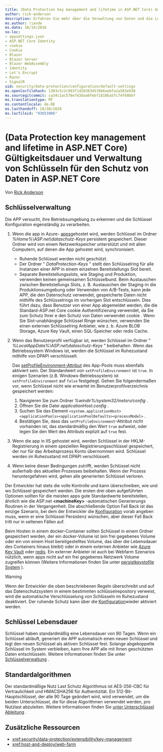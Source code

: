 ```yaml
---
title: (Data Protection key management and lifetime in ASP.NET Core) Gültigkeitsdauer und Verwaltung von Schlüsseln für den Schutz von Daten in ASP.NET Core
author: rick-anderson
description: Erfahren Sie mehr über die Verwaltung von Daten und die Lebensdauer in ASP.net Core.
ms.author: riande
ms.date: 10/14/2016
no-loc:
- appsettings.json
- ASP.NET Core Identity
- cookie
- Cookie
- Blazor
- Blazor Server
- Blazor WebAssembly
- Identity
- Let's Encrypt
- Razor
- SignalR
uid: security/data-protection/configuration/default-settings
ms.openlocfilehash: 1303c5c2c993f1d20383457666aebfa2a583e938
ms.sourcegitcommit: ca34c1ac578e7d3daa0febf1810ba5fc74f60bbf
ms.translationtype: MT
ms.contentlocale: de-DE
ms.lasthandoff: 10/30/2020
ms.locfileid: "93053006"
---
```

# <a name="data-protection-key-management-and-lifetime-in-aspnet-core"></a>(Data Protection key management and lifetime in ASP.NET Core) Gültigkeitsdauer und Verwaltung von Schlüsseln für den Schutz von Daten in ASP.NET Core

Von [Rick Anderson](https://twitter.com/RickAndMSFT)

## <a name="key-management"></a>Schlüsselverwaltung

Die APP versucht, ihre Betriebsumgebung zu erkennen und die Schlüssel Konfiguration eigenständig zu verarbeiten.

1. Wenn die app in Azure- [apps](https://azure.microsoft.com/services/app-service/)gehostet wird, werden Schlüssel im Ordner *%Home%\ASP.net\dataschutz-Keys* persistent gespeichert. Dieser Ordner wird von einem Netzwerkspeicher unterstützt und mit allen Computern, auf denen die App gehostet wird, synchronisiert.
   * Ruhende Schlüssel werden nicht geschützt.
   * Der Ordner " *DataProtection-Keys* " stellt den Schlüsselring für alle Instanzen einer APP in einem einzelnen Bereitstellungs Slot bereit.
   * Separate Bereitstellungsslots, wie Staging und Produktion, verwenden keinen gemeinsamen Schlüsselbund. Beim Austauschen zwischen Bereitstellungs Slots, z. B. Austauschen der Staging-in die Produktionsumgebung oder Verwenden von A/B-Tests, kann jede APP, die den Datenschutz verwendet, gespeicherte Daten nicht mithilfe des Schlüsselrings im vorherigen Slot entschlüsseln. Dies führt dazu, dass Benutzer von einer App abgemeldet werden, die die Standard-ASP.net Core cookie Authentifizierung verwendet, da Sie zum Schutz Ihrer e den Schutz von Daten verwendet cookie . Wenn Sie Slot-unabhängige Schlüssel Ringe wünschen, verwenden Sie einen externen Schlüsselring Anbieter, wie z. b. Azure BLOB Storage, Azure Key Vault, einen SQL-Speicher oder redis Cache.

1. Wenn das Benutzerprofil verfügbar ist, werden Schlüssel im Ordner " *%LocalAppData%\ASP.net\dataschutz-Keys* " beibehalten. Wenn das Betriebssystem Windows ist, werden die Schlüssel im Ruhezustand mithilfe von DPAPI verschlüsselt.

   Das [setProfileEnvironment-Attribut](/iis/configuration/system.applicationhost/applicationpools/add/processmodel#configuration) des App-Pools muss ebenfalls aktiviert sein. Der Standardwert von `setProfileEnvironment` ist `true`. In einigen Szenarien (z.B. Windows-Betriebssystem) ist `setProfileEnvironment` auf `false` festgelegt. Gehen Sie folgendermaßen vor, wenn Schlüssel nicht wie erwartet im Benutzerprofilverzeichnis gespeichert werden:

   1. Navigieren Sie zum Ordner *%windir%/system32/inetsrv/config* .
   1. Öffnen Sie die Datei *applicationHost.config* .
   1. Suchen Sie das Element `<system.applicationHost><applicationPools><applicationPoolDefaults><processModel>` .
   1. Bestätigen Sie, dass das `setProfileEnvironment`-Attribut nicht vorhanden ist, das standardmäßig den Wert `true` aufweist, oder legen Sie den Wert des Attributs explizit auf `true` fest.

1. Wenn die app in IIS gehostet wird, werden Schlüssel in der HKLM-Registrierung in einem speziellen Registrierungsschlüssel gespeichert, der nur für das Arbeitsprozess Konto übernommen wird. Schlüssel werden im Ruhezustand mit DPAPI verschlüsselt.

1. Wenn keine dieser Bedingungen zutrifft, werden Schlüssel nicht außerhalb des aktuellen Prozesses beibehalten. Wenn der Prozess heruntergefahren wird, gehen alle generierten Schlüssel verloren.

Der Entwickler hat stets die volle Kontrolle und kann überschreiben, wie und wo Schlüssel gespeichert werden. Die ersten drei oben aufgeführten Optionen sollten für die meisten apps gute Standardwerte bereitstellen, ähnlich wie die ASP.net **\<machineKey>** -automatischen Generierungs Routinen in der Vergangenheit. Die abschließende Option Fall Back ist das einzige Szenario, bei dem der Entwickler die [Konfiguration](xref:security/data-protection/configuration/overview) vorab angeben muss, wenn er eine Schlüssel Persistenz wünschen, aber dieser Fall Back tritt nur in seltenen Fällen auf.

Beim Hosten in einem docker-Container sollten Schlüssel in einem Ordner gespeichert werden, der ein docker-Volume ist (ein frei gegebenes Volume oder ein von einem Host bereitgestelltes Volume, das über die Lebensdauer des Containers hinaus bleibt) oder in einem externen Anbieter wie [Azure Key Vault](https://azure.microsoft.com/services/key-vault/) oder [redis](https://redis.io/). Ein externer Anbieter ist auch bei Webfarm Szenarios nützlich, wenn apps nicht auf ein frei gegebenes Netzwerk Volume zugreifen können (Weitere Informationen finden Sie unter [persistkeystofile System](xref:security/data-protection/configuration/overview#persistkeystofilesystem) ).

> [!WARNING]
> Wenn der Entwickler die oben beschriebenen Regeln überschreibt und auf das Datenschutzsystem in einem bestimmten schlüsselrepository verweist, wird die automatische Verschlüsselung von Schlüsseln im Ruhezustand deaktiviert. Der ruhende Schutz kann über die [Konfiguration](xref:security/data-protection/configuration/overview)wieder aktiviert werden.

## <a name="key-lifetime"></a>Schlüssel Lebensdauer

Schlüssel haben standardmäßig eine Lebensdauer von 90 Tagen. Wenn ein Schlüssel abläuft, generiert die APP automatisch einen neuen Schlüssel und legt den neuen Schlüssel als aktiven Schlüssel fest. Solange abgekoppelte Schlüssel im System verbleiben, kann Ihre APP alle mit Ihnen geschützten Daten entschlüsseln. Weitere Informationen finden Sie unter [Schlüsselverwaltung](xref:security/data-protection/implementation/key-management#key-expiration-and-rolling) .

## <a name="default-algorithms"></a>Standardalgorithmen

Der standardmäßige Nutz Last Schutz Algorithmus ist AES-256-CBC für Vertraulichkeit und HMACSHA256 für Authentizität. Ein 512-Bit-Hauptschlüssel, der alle 90 Tage geändert wird, wird verwendet, um die beiden Unterschlüssel, die für diese Algorithmen verwendet werden, pro Nutzlast abzuleiten. Weitere Informationen finden Sie [unter Unterschlüssel Ableitung](xref:security/data-protection/implementation/subkeyderivation#additional-authenticated-data-and-subkey-derivation) .

## <a name="additional-resources"></a>Zusätzliche Ressourcen

* <xref:security/data-protection/extensibility/key-management>
* <xref:host-and-deploy/web-farm>

